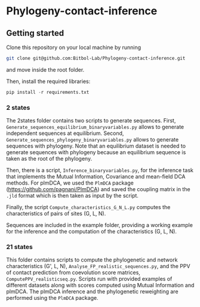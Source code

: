 # Phylogeny-contact-inference
## Getting started

Clone this repository on your local machine by running
```bash
git clone git@github.com:Bitbol-Lab/Phylogeny-contact-inference.git
```
and move inside the root folder.

Then, install the required libraries:
```python
pip install -r requirements.txt
```

### 2 states
The 2states folder contains two scripts to generate sequences. First, ```Generate_sequences_equilibrium_binaryvariables.py``` allows to generate independent sequences at equilibrium. Second, ```Generate_sequences_phylogeny_binaryvariables.py``` allows to generate sequences with phylogeny. Note that an equilibrium dataset is needed to generate sequences with phylogeny because an equilibrium sequence is taken as the root of the phylogeny. 

Then, there is a script, ```Inference_binaryvariables.py```, for the inference task that implements the Mutual Information, Covariance and mean-field DCA methods. For plmDCA, we used the ```PlmDCA``` package (https://github.com/pagnani/PlmDCA) and saved the coupling matrix in the ```.jld``` format which is then taken as input by the script.

Finally, the script ```Compute_characteristics_G_N_L.py``` computes the characteristics of pairs of sites (G, L, N). 

Sequences are included in the example folder, providing a working example for the inference and the computation of the characteristics (G, L, N).

### 21 states
This folder contains scripts to compute the phylogenetic and network characteristics (G', L, N), ```Analyse_FP_realistic_sequences.py```, and the PPV of contact prediction from coevolution score matrices, ```ComputePPV_realisticseq.py```. Scripts run with provided examples of different datasets along with scores computed using Mutual Information and plmDCA. The plmDCA inference and the phylogenetic reweighting are performed using the ```PlmDCA``` package.
